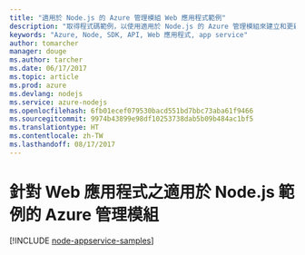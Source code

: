 ```yaml
---
title: "適用於 Node.js 的 Azure 管理模組 Web 應用程式範例"
description: "取得程式碼範例，以使用適用於 Node.js 的 Azure 管理模組來建立和更新 App Service 中裝載的 Azure Web 應用程式"
keywords: "Azure, Node, SDK, API, Web 應用程式, app service"
author: tomarcher
manager: douge
ms.author: tarcher
ms.date: 06/17/2017
ms.topic: article
ms.prod: azure
ms.devlang: nodejs
ms.service: azure-nodejs
ms.openlocfilehash: 6fb01ecef079530bacd551bd7bbc73aba61f9466
ms.sourcegitcommit: 9974b43899e98df10253738dab5b09b484ac1bf5
ms.translationtype: HT
ms.contentlocale: zh-TW
ms.lasthandoff: 08/17/2017
---
```

# <a name="azure-management-modules-for-nodejs-samples-for-web-apps"></a>針對 Web 應用程式之適用於 Node.js 範例的 Azure 管理模組

[!INCLUDE [node-appservice-samples](../docs-ref-conceptual/includes/appservice-samples.md)]